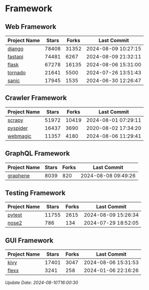 # Framework

## Web Framework
| Project Name | Stars | Forks | Last Commit |
| ------------ | ----- | ----- | ----------- |
| [django](https://github.com/django/django) | 78408 | 31352 | 2024-08-09 10:27:15 |
| [fastapi](https://github.com/fastapi/fastapi) | 74481 | 6267 | 2024-08-09 21:32:11 |
| [flask](https://github.com/pallets/flask) | 67278 | 16135 | 2024-08-06 15:31:00 |
| [tornado](https://github.com/tornadoweb/tornado) | 21641 | 5500 | 2024-07-26 13:51:43 |
| [sanic](https://github.com/sanic-org/sanic) | 17945 | 1535 | 2024-06-30 12:26:47 |

## Crawler Framework
| Project Name | Stars | Forks | Last Commit |
| ------------ | ----- | ----- | ----------- |
| [scrapy](https://github.com/scrapy/scrapy) | 51972 | 10419 | 2024-08-01 07:29:11 |
| [pyspider](https://github.com/binux/pyspider) | 16437 | 3690 | 2020-08-02 17:34:20 |
| [webmagic](https://github.com/code4craft/webmagic) | 11357 | 4180 | 2024-08-06 11:29:41 |

## GraphQL Framework
| Project Name | Stars | Forks | Last Commit |
| ------------ | ----- | ----- | ----------- |
| [graphene](https://github.com/graphql-python/graphene) | 8039 | 820 | 2024-08-08 09:49:26 |

## Testing Framework
| Project Name | Stars | Forks | Last Commit |
| ------------ | ----- | ----- | ----------- |
| [pytest](https://github.com/pytest-dev/pytest) | 11755 | 2615 | 2024-08-09 15:26:34 |
| [nose2](https://github.com/nose-devs/nose2) | 786 | 134 | 2024-07-29 18:52:05 |

## GUI Framework
| Project Name | Stars | Forks | Last Commit |
| ------------ | ----- | ----- | ----------- |
| [kivy](https://github.com/kivy/kivy) | 17401 | 3047 | 2024-08-06 15:31:53 |
| [flexx](https://github.com/flexxui/flexx) | 3241 | 258 | 2024-01-06 22:16:26 |

*Update Date: 2024-08-10T16:00:30*